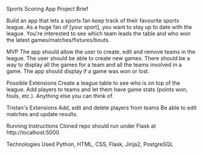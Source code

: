 Sports Scoring App
Project Brief

Build an app that lets a sports fan keep track of their favourite sports league.
As a huge fan of [your sport], you want to stay up to date with the league.
You're interested to see which team leads the table and who won the latest games/matches/fixtures/bouts.

MVP
The app should allow the user to create, edit and remove teams in the league.
The user should be able to create new games.
There should be a way to display all the games for a team and all the teams involved in a game.
The app should display if a game was won or lost.

Possible Extensions
Create a league table to see who is on top of the league.
Add players to teams and let them have game stats (points won, fouls, etc.).
Anything else you can think of.

Tristan's Extensions
Add, edit and delete players from teams
Be able to edit matches and update results.

Running Instructions
Cloned repo should run under Flask at http://localhost:5000

Technologies Used
Python, HTML, CSS, Flask, Jinja2, PostgreSQL

